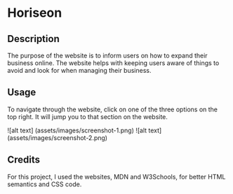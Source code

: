 # Horiseon

## Description
The purpose of the website is to inform users on how to expand their business online. The website helps with keeping users aware of things to avoid and look for when managing their business.

## Usage
To navigate through the website, click on one of the three options on the top right. It will jump you to that section on the website.

![alt text] (assets/images/screenshot-1.png)
![alt text] (assets/images/screenshot-2.png)

## Credits
For this project, I used the websites, MDN and W3Schools, for better HTML semantics and CSS code.